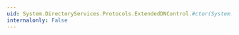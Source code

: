 ```yaml
---
uid: System.DirectoryServices.Protocols.ExtendedDNControl.#ctor(System.DirectoryServices.Protocols.ExtendedDNFlag)
internalonly: False
---
```


